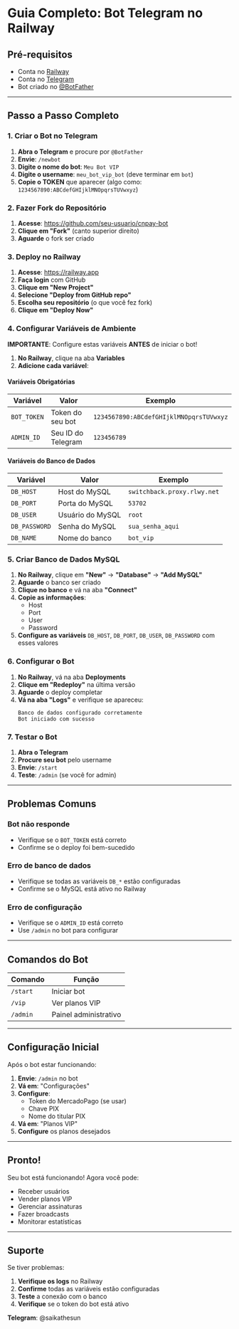 # Guia Completo: Bot Telegram no Railway

## Pré-requisitos

- Conta no [Railway](https://railway.app)
- Conta no [Telegram](https://telegram.org)
- Bot criado no [@BotFather](https://t.me/botfather)

---

## Passo a Passo Completo

### 1. Criar o Bot no Telegram

1. **Abra o Telegram** e procure por `@BotFather`
2. **Envie**: `/newbot`
3. **Digite o nome do bot**: `Meu Bot VIP`
4. **Digite o username**: `meu_bot_vip_bot` (deve terminar em `bot`)
5. **Copie o TOKEN** que aparecer (algo como: `1234567890:ABCdefGHIjklMNOpqrsTUVwxyz`)

### 2. Fazer Fork do Repositório

1. **Acesse**: https://github.com/seu-usuario/cnpay-bot
2. **Clique em "Fork"** (canto superior direito)
3. **Aguarde** o fork ser criado

### 3. Deploy no Railway

1. **Acesse**: https://railway.app
2. **Faça login** com GitHub
3. **Clique em "New Project"**
4. **Selecione "Deploy from GitHub repo"**
5. **Escolha seu repositório** (o que você fez fork)
6. **Clique em "Deploy Now"**

### 4. Configurar Variáveis de Ambiente

**IMPORTANTE**: Configure estas variáveis **ANTES** de iniciar o bot!

1. **No Railway**, clique na aba **Variables**
2. **Adicione cada variável**:

#### Variáveis Obrigatórias

| Variável | Valor | Exemplo |
|----------|-------|---------|
| `BOT_TOKEN` | Token do seu bot | `1234567890:ABCdefGHIjklMNOpqrsTUVwxyz` |
| `ADMIN_ID` | Seu ID do Telegram | `123456789` |

#### Variáveis do Banco de Dados

| Variável | Valor | Exemplo |
|----------|-------|---------|
| `DB_HOST` | Host do MySQL | `switchback.proxy.rlwy.net` |
| `DB_PORT` | Porta do MySQL | `53702` |
| `DB_USER` | Usuário do MySQL | `root` |
| `DB_PASSWORD` | Senha do MySQL | `sua_senha_aqui` |
| `DB_NAME` | Nome do banco | `bot_vip` |

### 5. Criar Banco de Dados MySQL

1. **No Railway**, clique em **"New"** → **"Database"** → **"Add MySQL"**
2. **Aguarde** o banco ser criado
3. **Clique no banco** e vá na aba **"Connect"**
4. **Copie as informações**:
   - Host
   - Port
   - User
   - Password
5. **Configure as variáveis** `DB_HOST`, `DB_PORT`, `DB_USER`, `DB_PASSWORD` com esses valores

### 6. Configurar o Bot

1. **No Railway**, vá na aba **Deployments**
2. **Clique em "Redeploy"** na última versão
3. **Aguarde** o deploy completar
4. **Vá na aba "Logs"** e verifique se apareceu:
   ```
   Banco de dados configurado corretamente
   Bot iniciado com sucesso
   ```

### 7. Testar o Bot

1. **Abra o Telegram**
2. **Procure seu bot** pelo username
3. **Envie**: `/start`
4. **Teste**: `/admin` (se você for admin)

---

## Problemas Comuns

### Bot não responde
- Verifique se o `BOT_TOKEN` está correto
- Confirme se o deploy foi bem-sucedido

### Erro de banco de dados
- Verifique se todas as variáveis `DB_*` estão configuradas
- Confirme se o MySQL está ativo no Railway

### Erro de configuração
- Verifique se o `ADMIN_ID` está correto
- Use `/admin` no bot para configurar

---

## Comandos do Bot

| Comando | Função |
|---------|--------|
| `/start` | Iniciar bot |
| `/vip` | Ver planos VIP |
| `/admin` | Painel administrativo |

---

## Configuração Inicial

Após o bot estar funcionando:

1. **Envie**: `/admin` no bot
2. **Vá em**: "Configurações"
3. **Configure**:
   - Token do MercadoPago (se usar)
   - Chave PIX
   - Nome do titular PIX
4. **Vá em**: "Planos VIP"
5. **Configure** os planos desejados

---

## Pronto!

Seu bot está funcionando! Agora você pode:

- Receber usuários
- Vender planos VIP
- Gerenciar assinaturas
- Fazer broadcasts
- Monitorar estatísticas

---

## Suporte

Se tiver problemas:

1. **Verifique os logs** no Railway
2. **Confirme** todas as variáveis estão configuradas
3. **Teste** a conexão com o banco
4. **Verifique** se o token do bot está ativo

**Telegram**: @saikathesun 